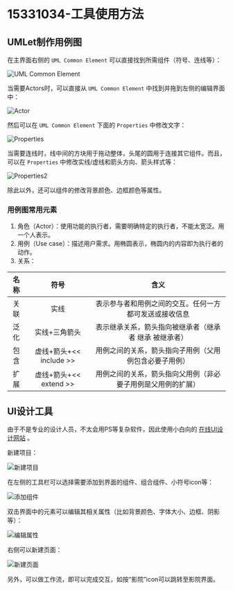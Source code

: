 # 15331034-工具使用方法

## UMLet制作用例图

在主界面右侧的 `UML Common Element` 可以直接找到所需组件（符号、连线等）：

![UML Common Element](https://github.com/chenxy296/pictures/blob/master/pic/0.PNG?raw=true)

当需要Actors时，可以直接从 `UML Common Element` 中找到并拖到左侧的编辑界面中：

![Actor](https://github.com/chenxy296/pictures/blob/master/pic/1.PNG?raw=true)

然后可以在 `UML Common Element` 下面的 `Properties` 中修改文字：

![Properties](https://github.com/chenxy296/pictures/blob/master/pic/2.PNG?raw=true)

当需要连线时，线中间的方块用于拖动整体，头尾的圆用于连接其它组件。而且，可以在 `Properties` 中修改实线/虚线和箭头方向、箭头样式等：

![Properties2](https://github.com/chenxy296/pictures/blob/master/pic/3.PNG?raw=true)

除此以外，还可以组件的修改背景颜色、边框颜色等属性。



### 用例图常用元素

1. 角色（Actor）：使用功能的执行者，需要明确特定的执行者，不能太宽泛。用一个人表示。
2. 用例（Use case）：描述用户需求。用椭圆表示，椭圆内的内容即为执行者的动作。
3. 关系：

|  名称  |         符号          |               含义               |
| :--: | :-----------------: | :----------------------------: |
|  关联  |         实线          |  表示参与者和用例之间的交互。任何一方都可发送或接收信息   |
|  泛化  |       实线+三角箭头       |  表示继承关系，箭头指向被继承者（继承者 继承 被继承者）  |
|  包含  | 虚线+箭头+<< include >> |  用例之间的关系，箭头指向子用例（父用例包含必要子用例）   |
|  扩展  | 虚线+箭头+<< extend >>  | 用例之间的关系，箭头指向父用例（非必要子用例是父用例的扩展） |



## UI设计工具

由于不是专业的设计人员，不太会用PS等复杂软件，因此使用小白向的 [在线UI设计网站](https://modao.cc/) 。

新建项目：

![新建项目](https://github.com/chenxy296/pictures/blob/master/pic/4.PNG?raw=true)

在左侧的工具栏可以选择需要添加到界面的组件、组合组件、小符号icon等：

![添加组件](https://github.com/chenxy296/pictures/blob/master/pic/5.PNG?raw=true)

双击界面中的元素可以编辑其相关属性（比如背景颜色、字体大小、边框、阴影等）：

![编辑属性](https://github.com/chenxy296/pictures/blob/master/pic/6.PNG?raw=true)

右侧可以新建页面：

![新建页面](https://github.com/chenxy296/pictures/blob/master/pic/7.PNG?raw=true)

另外，可以做工作流，即可以完成交互，如按“影院”icon可以跳转至影院界面。





























